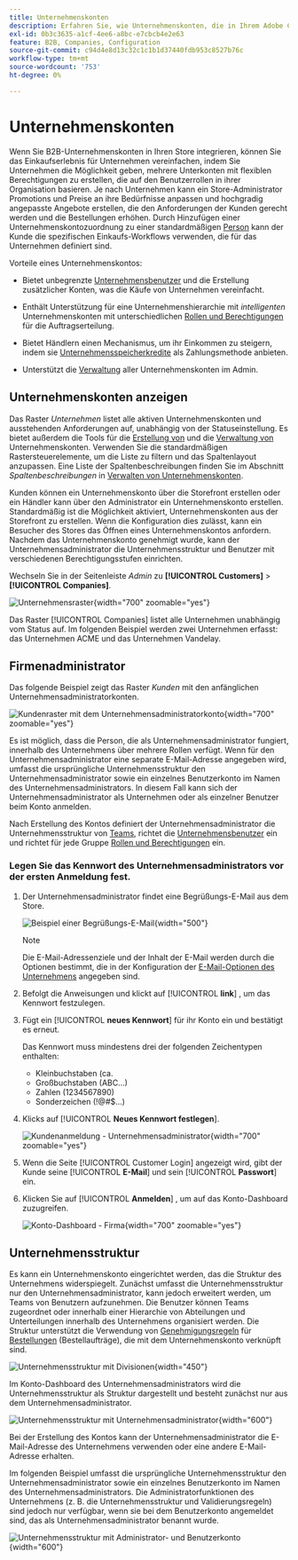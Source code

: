 ```yaml
---
title: Unternehmenskonten
description: Erfahren Sie, wie Unternehmenskonten, die in Ihrem Adobe Commerce-Store verwaltet werden, es ermöglichen, mehrere Käufer, die demselben Unternehmen angehören, zu einem Unternehmenskonto zusammenzuführen.
exl-id: 0b3c3635-a1cf-4ee6-a8bc-e7cbcb4e2e63
feature: B2B, Companies, Configuration
source-git-commit: c94d4e8d13c32c1c1b1d37440fdb953c8527b76c
workflow-type: tm+mt
source-wordcount: '753'
ht-degree: 0%

---
```


# Unternehmenskonten

Wenn Sie B2B-Unternehmenskonten in Ihren Store integrieren, können Sie das Einkaufserlebnis für Unternehmen vereinfachen, indem Sie Unternehmen die Möglichkeit geben, mehrere Unterkonten mit flexiblen Berechtigungen zu erstellen, die auf den Benutzerrollen in ihrer Organisation basieren. Je nach Unternehmen kann ein Store-Administrator Promotions und Preise an ihre Bedürfnisse anpassen und hochgradig angepasste Angebote erstellen, die den Anforderungen der Kunden gerecht werden und die Bestellungen erhöhen. Durch Hinzufügen einer Unternehmenskontozuordnung zu einer standardmäßigen [Person](../customers/account-create.md) kann der Kunde die spezifischen Einkaufs-Workflows verwenden, die für das Unternehmen definiert sind.

Vorteile eines Unternehmenskontos:

- Bietet unbegrenzte [Unternehmensbenutzer](account-company-users.md) und die Erstellung zusätzlicher Konten, was die Käufe von Unternehmen vereinfacht.

- Enthält Unterstützung für eine Unternehmenshierarchie mit _intelligenten_ Unternehmenskonten mit unterschiedlichen [Rollen und Berechtigungen](account-company-roles-permissions.md) für die Auftragserteilung.

- Bietet Händlern einen Mechanismus, um ihr Einkommen zu steigern, indem sie [Unternehmensspeicherkredite](credit-company.md) als Zahlungsmethode anbieten.

- Unterstützt die [Verwaltung](account-company-manage.md) aller Unternehmenskonten im Admin.

## Unternehmenskonten anzeigen

Das Raster _Unternehmen_ listet alle aktiven Unternehmenskonten und ausstehenden Anforderungen auf, unabhängig von der Statuseinstellung. Es bietet außerdem die Tools für die [Erstellung von](account-company-create.md) und die [Verwaltung von](account-company-manage.md) Unternehmenskonten. Verwenden Sie die standardmäßigen Rastersteuerelemente, um die Liste zu filtern und das Spaltenlayout anzupassen. Eine Liste der Spaltenbeschreibungen finden Sie im Abschnitt _Spaltenbeschreibungen_ in [Verwalten von Unternehmenskonten](account-company-manage.md).

Kunden können ein Unternehmenskonto über die Storefront erstellen oder ein Händler kann über den Administrator ein Unternehmenskonto erstellen. Standardmäßig ist die Möglichkeit aktiviert, Unternehmenskonten aus der Storefront zu erstellen. Wenn die Konfiguration dies zulässt, kann ein Besucher des Stores das Öffnen eines Unternehmenskontos anfordern. Nachdem das Unternehmenskonto genehmigt wurde, kann der Unternehmensadministrator die Unternehmensstruktur und Benutzer mit verschiedenen Berechtigungsstufen einrichten.

Wechseln Sie in der Seitenleiste _Admin_ zu **[!UICONTROL Customers]** > **[!UICONTROL Companies]**.

![Unternehmensraster](./assets/companies-grid.png){width="700" zoomable="yes"}

Das Raster [!UICONTROL Companies] listet alle Unternehmen unabhängig vom Status auf. Im folgenden Beispiel werden zwei Unternehmen erfasst: das Unternehmen ACME und das Unternehmen Vandelay.

## Firmenadministrator

Das folgende Beispiel zeigt das Raster _Kunden_ mit den anfänglichen Unternehmensadministratorkonten.

![Kundenraster mit dem Unternehmensadministratorkonto](./assets/company-admin-user-account.png){width="700" zoomable="yes"}

Es ist möglich, dass die Person, die als Unternehmensadministrator fungiert, innerhalb des Unternehmens über mehrere Rollen verfügt. Wenn für den Unternehmensadministrator eine separate E-Mail-Adresse angegeben wird, umfasst die ursprüngliche Unternehmensstruktur den Unternehmensadministrator sowie ein einzelnes Benutzerkonto im Namen des Unternehmensadministrators. In diesem Fall kann sich der Unternehmensadministrator als Unternehmen oder als einzelner Benutzer beim Konto anmelden.

Nach Erstellung des Kontos definiert der Unternehmensadministrator die Unternehmensstruktur von [Teams](account-company-structure.md), richtet die [Unternehmensbenutzer](account-company-users.md) ein und richtet für jede Gruppe [Rollen und Berechtigungen](account-company-roles-permissions.md) ein.

### Legen Sie das Kennwort des Unternehmensadministrators vor der ersten Anmeldung fest.

1. Der Unternehmensadministrator findet eine Begrüßungs-E-Mail aus dem Store.

   ![Beispiel einer Begrüßungs-E-Mail](./assets/company-admin-welcome-email.png){width="500"}

   >[!NOTE]
   >
   >Die E-Mail-Adressenziele und der Inhalt der E-Mail werden durch die Optionen bestimmt, die in der Konfiguration der [E-Mail-Optionen des Unternehmens](email-company-configuration.md) angegeben sind.

1. Befolgt die Anweisungen und klickt auf [!UICONTROL **link**] , um das Kennwort festzulegen.

1. Fügt ein [!UICONTROL **neues Kennwort**] für ihr Konto ein und bestätigt es erneut.

   Das Kennwort muss mindestens drei der folgenden Zeichentypen enthalten:

   - Kleinbuchstaben (ca.
   - Großbuchstaben (ABC...)
   - Zahlen (1234567890)
   - Sonderzeichen (!@#$...)

1. Klicks auf [!UICONTROL **Neues Kennwort festlegen**].

   ![Kundenanmeldung - Unternehmensadministrator](./assets/company-admin-account-login.png){width="700" zoomable="yes"}

1. Wenn die Seite [!UICONTROL Customer Login] angezeigt wird, gibt der Kunde seine [!UICONTROL **E-Mail**] und sein [!UICONTROL **Passwort**] ein.

1. Klicken Sie auf [!UICONTROL **Anmelden**] , um auf das Konto-Dashboard zuzugreifen.

   ![Konto-Dashboard - Firma](./assets/account-dashboard-company.png){width="700" zoomable="yes"}

## Unternehmensstruktur

Es kann ein Unternehmenskonto eingerichtet werden, das die Struktur des Unternehmens widerspiegelt. Zunächst umfasst die Unternehmensstruktur nur den Unternehmensadministrator, kann jedoch erweitert werden, um Teams von Benutzern aufzunehmen. Die Benutzer können Teams zugeordnet oder innerhalb einer Hierarchie von Abteilungen und Unterteilungen innerhalb des Unternehmens organisiert werden. Die Struktur unterstützt die Verwendung von [Genehmigungsregeln](account-dashboard-approval-rules.md) für [Bestellungen](purchase-order-flow.md) (Bestellaufträge), die mit dem Unternehmenskonto verknüpft sind.

![Unternehmensstruktur mit Divisionen](./assets/company-structure-diagram.svg){width="450"}

Im Konto-Dashboard des Unternehmensadministrators wird die Unternehmensstruktur als Struktur dargestellt und besteht zunächst nur aus dem Unternehmensadministrator.

![Unternehmensstruktur mit Unternehmensadministrator](./assets/company-structure-tree-admin.png){width="600"}

Bei der Erstellung des Kontos kann der Unternehmensadministrator die E-Mail-Adresse des Unternehmens verwenden oder eine andere E-Mail-Adresse erhalten.

Im folgenden Beispiel umfasst die ursprüngliche Unternehmensstruktur den Unternehmensadministrator sowie ein einzelnes Benutzerkonto im Namen des Unternehmensadministrators. Die Administratorfunktionen des Unternehmens (z. B. die Unternehmensstruktur und Validierungsregeln) sind jedoch nur verfügbar, wenn sie bei dem Benutzerkonto angemeldet sind, das als Unternehmensadministrator benannt wurde.

![Unternehmensstruktur mit Administrator- und Benutzerkonto](./assets/company-structure-tree-admin-user.png){width="600"}
